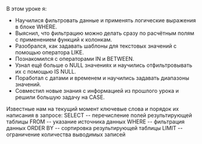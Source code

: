 В этом уроке я:
* Научилися фильтровать данные и применять логические выражения в блоке WHERE.
* Выяснил, что фильтрацию можно делать сразу по расчётным полям с применением функций к колонкам.
* Разобрался, как задавать шаблоны для текстовых значений с помощью оператора LIKE.
* Познакомился с операторами IN и BETWEEN.
* Узнал ещё больше о NULL значениях и научились отфильтровывать их с помощью IS NULL.
* Поработал с датами и временем и научились задавать диапазоны значений.
* Совместил новые знания с информацией из прошлого урока и решили большую задачу на CASE.

Известные нам на текущий момент ключевые слова и порядок их написания в запросе:
SELECT     -- перечисление полей результирующей таблицы
FROM       -- указание источника данных
WHERE      -- фильтрация данных
ORDER BY   -- сортировка результирующей таблицы
LIMIT      -- ограничение количества выводимых записей
